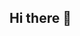 ## Hi there 👋

<!--
**bahar-emn/bahar-emn** is a ✨ _special_ ✨ repository because its `README.md` (this file) appears on your GitHub profile.

Here are some ideas to get you started:

- 🔭 I’m currently working on a secret project :D
- 🌱 I’m currently learning backend development in python
- 📄 Know about my work/volunteering experiences 
- 📫 How to reach me: baharbhremine@gmail.com
- 😄 Pronouns: she/her
- ⚡ Fun fact: i think i am funny

